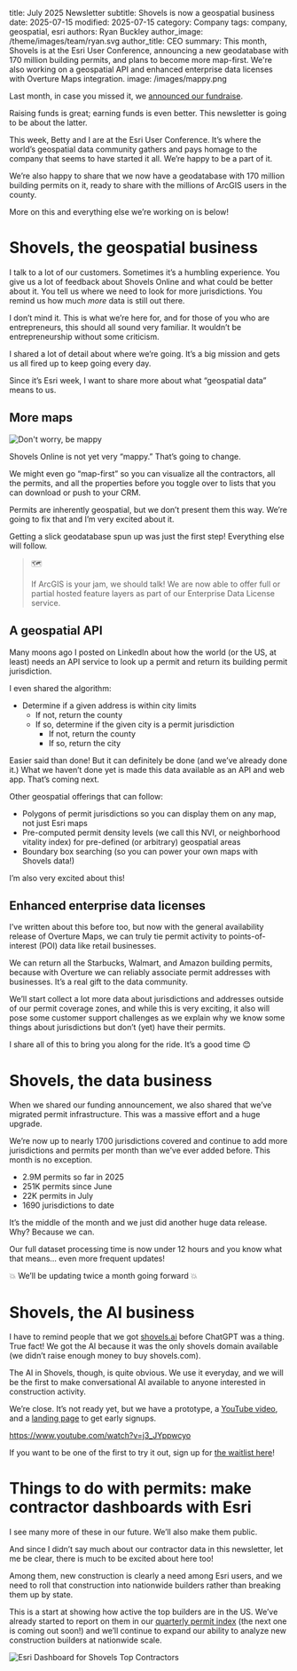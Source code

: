 title: July 2025 Newsletter
subtitle: Shovels is now a geospatial business
date: 2025-07-15
modified: 2025-07-15
category: Company
tags: company, geospatial, esri
authors: Ryan Buckley
author_image: /theme/images/team/ryan.svg
author_title: CEO
summary: This month, Shovels is at the Esri User Conference, announcing a new geodatabase with 170 million building permits, and plans to become more map-first. We're also working on a geospatial API and enhanced enterprise data licenses with Overture Maps integration.
image: /images/mappy.png


Last month, in case you missed it, we [announced our fundraise](https://www.shovels.ai/blog/shovels-raises-5m-seed-round-to-scale-ai-powered-building-permit-platform/). 

Raising funds is great; earning funds is even better. This newsletter is going to be about the latter.

This week, Betty and I are at the Esri User Conference. It’s where the world’s geospatial data community gathers and pays homage to the company that seems to have started it all. We’re happy to be a part of it.

We’re also happy to share that we now have a geodatabase with 170 million building permits on it, ready to share with the millions of ArcGIS users in the county.

More on this and everything else we’re working on is below! 

# Shovels, the geospatial business

I talk to a lot of our customers. Sometimes it’s a humbling experience. You give us a lot of feedback about Shovels Online and what could be better about it. You tell us where we need to look for more jurisdictions. You remind us how much *more* data is still out there. 

I don’t mind it. This is what we’re here for, and for those of you who are entrepreneurs, this should all sound very familiar. It wouldn’t be entrepreneurship without some criticism.

I shared a lot of detail about where we’re going. It’s a big mission and gets us all fired up to keep going every day. 

Since it’s Esri week, I want to share more about what “geospatial data” means to us. 

## More maps

![Don't worry, be mappy]({static}/images/mappy.png)

Shovels Online is not yet very “mappy.” That’s going to change. 

We might even go “map-first” so you can visualize all the contractors, all the permits, and all the properties before you toggle over to lists that you can download or push to your CRM.

Permits are inherently geospatial, but we don’t present them this way. We’re going to fix that and I’m very excited about it. 

Getting a slick geodatabase spun up was just the first step! Everything else will follow. 

> 🗺️
>
> If ArcGIS is your jam, we should talk! We are now able to offer full or partial hosted feature layers as part of our Enterprise Data License service.

## A geospatial API

Many moons ago I posted on LinkedIn about how the world (or the US, at least) needs an API service to look up a permit and return its building permit jurisdiction. 

I even shared the algorithm:

- Determine if a given address is within city limits
    - If not, return the county
    - If so, determine if the given city is a permit jurisdiction
        - If not, return the county
        - If so, return the city

Easier said than done! But it can definitely be done (and we’ve already done it.) What we haven’t done yet is made this data available as an API and web app. That’s coming next.

Other geospatial offerings that can follow:

- Polygons of permit jurisdictions so you can display them on any map, not just Esri maps
- Pre-computed permit density levels (we call this NVI, or neighborhood vitality index) for pre-defined (or arbitrary) geospatial areas
- Boundary box searching (so you can power your own maps with Shovels data!)

I’m also very excited about this! 

## Enhanced enterprise data licenses

I’ve written about this before too, but now with the general availability release of Overture Maps, we can truly tie permit activity to points-of-interest (POI) data like retail businesses. 

We can return all the Starbucks, Walmart, and Amazon building permits, because with Overture we can reliably associate permit addresses with businesses. It’s a real gift to the data community. 

We’ll start collect a lot more data about jurisdictions and addresses outside of our permit coverage zones, and while this is very exciting, it also will pose some customer support challenges as we explain why we know some things about jurisdictions but don’t (yet) have their permits. 

I share all of this to bring you along for the ride. It’s a good time 😊

# Shovels, the data business

When we shared our funding announcement, we also shared that we’ve migrated permit infrastructure. This was a massive effort and a huge upgrade. 

We’re now up to nearly 1700 jurisdictions covered and continue to add more jurisdictions and permits per month than we’ve ever added before. This month is no exception.

- 2.9M permits so far in 2025
- 251K permits since June
- 22K permits in July
- 1690 jurisdictions to date

It’s the middle of the month and we just did another huge data release. Why? Because we can. 

Our full dataset processing time is now under 12 hours and you know what that means… even more frequent updates! 

💥 We’ll be updating twice a month going forward 💥

# Shovels, the AI business

I have to remind people that we got [shovels.ai](http://shovels.ai) before ChatGPT was a thing. True fact! We got the AI because it was the only shovels domain available (we didn’t raise enough money to buy shovels.com).

The AI in Shovels, though, is quite obvious. We use it everyday, and we will be the first to make conversational AI available to anyone interested in construction activity. 

We’re close. It’s not ready yet, but we have a prototype, a [YouTube video](https://www.youtube.com/watch?v=j3_JYppwcyo), and a [landing page](https://www.shovels.ai/chuck) to get early signups. 

https://www.youtube.com/watch?v=j3_JYppwcyo

If you want to be one of the first to try it out, sign up for [the waitlist here](https://www.shovels.ai/chuck)!

# Things to do with permits: make contractor dashboards with Esri

I see many more of these in our future. We’ll also make them public. 

And since I didn’t say much about our contractor data in this newsletter, let me be clear, there is much to be excited about here too! 

Among them, new construction is clearly a need among Esri users, and we need to roll that construction into nationwide builders rather than breaking them up by state.

This is a start at showing how active the top builders are in the US. We’ve already started to report on them in our [quarterly permit index](https://www.shovels.ai/blog/shovels-quarterly-permit-index-q1-2025/) (the next one is coming out soon!) and we’ll continue to expand our ability to analyze new construction builders at nationwide scale. 

![Esri Dashboard for Shovels Top Contractors]({static}/images/esri-dashboard.png) 